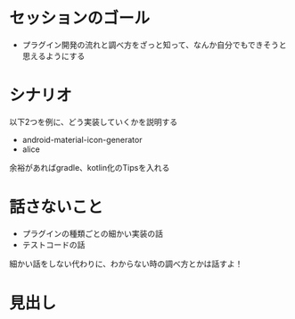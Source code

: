 # セッションのゴール
* プラグイン開発の流れと調べ方をざっと知って、なんか自分でもできそうと思えるようにする

# シナリオ
以下2つを例に、どう実装していくかを説明する

* android-material-icon-generator
* alice

余裕があればgradle、kotlin化のTipsを入れる


# 話さないこと
* プラグインの種類ごとの細かい実装の話
* テストコードの話

細かい話をしない代わりに、わからない時の調べ方とかは話すよ！


# 見出し



